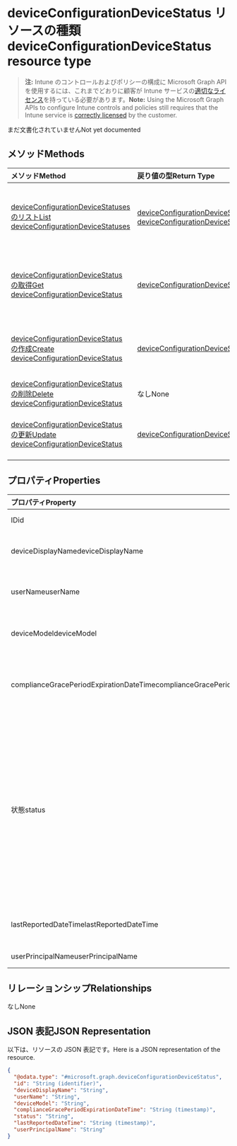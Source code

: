 # <a name="deviceconfigurationdevicestatus-resource-type"></a><span data-ttu-id="20c7f-101">deviceConfigurationDeviceStatus リソースの種類</span><span class="sxs-lookup"><span data-stu-id="20c7f-101">deviceConfigurationDeviceStatus resource type</span></span>

> <span data-ttu-id="20c7f-102">**注:** Intune のコントロールおよびポリシーの構成に Microsoft Graph API を使用するには、これまでどおりに顧客が Intune サービスの[適切なライセンス](https://go.microsoft.com/fwlink/?linkid=839381)を持っている必要があります。</span><span class="sxs-lookup"><span data-stu-id="20c7f-102">**Note:** Using the Microsoft Graph APIs to configure Intune controls and policies still requires that the Intune service is [correctly licensed](https://go.microsoft.com/fwlink/?linkid=839381) by the customer.</span></span>

<span data-ttu-id="20c7f-103">まだ文書化されていません</span><span class="sxs-lookup"><span data-stu-id="20c7f-103">Not yet documented</span></span>
## <a name="methods"></a><span data-ttu-id="20c7f-104">メソッド</span><span class="sxs-lookup"><span data-stu-id="20c7f-104">Methods</span></span>
|<span data-ttu-id="20c7f-105">メソッド</span><span class="sxs-lookup"><span data-stu-id="20c7f-105">Method</span></span>|<span data-ttu-id="20c7f-106">戻り値の型</span><span class="sxs-lookup"><span data-stu-id="20c7f-106">Return Type</span></span>|<span data-ttu-id="20c7f-107">説明</span><span class="sxs-lookup"><span data-stu-id="20c7f-107">Description</span></span>|
|:---|:---|:---|
|[<span data-ttu-id="20c7f-108">deviceConfigurationDeviceStatuses のリスト</span><span class="sxs-lookup"><span data-stu-id="20c7f-108">List deviceConfigurationDeviceStatuses</span></span>](../api/intune_deviceconfig_deviceconfigurationdevicestatus_list.md)|<span data-ttu-id="20c7f-109">[deviceConfigurationDeviceStatus](../resources/intune_deviceconfig_deviceconfigurationdevicestatus.md) コレクション</span><span class="sxs-lookup"><span data-stu-id="20c7f-109">[deviceConfigurationDeviceStatus](../resources/intune_deviceconfig_deviceconfigurationdevicestatus.md) collection</span></span>|<span data-ttu-id="20c7f-110">[deviceConfigurationDeviceStatus](../resources/intune_deviceconfig_deviceconfigurationdevicestatus.md) オブジェクトのプロパティとリレーションシップをリストします。</span><span class="sxs-lookup"><span data-stu-id="20c7f-110">List properties and relationships of the [deviceConfigurationDeviceStatus](../resources/intune_deviceconfig_deviceconfigurationdevicestatus.md) objects.</span></span>|
|[<span data-ttu-id="20c7f-111">deviceConfigurationDeviceStatus の取得</span><span class="sxs-lookup"><span data-stu-id="20c7f-111">Get deviceConfigurationDeviceStatus</span></span>](../api/intune_deviceconfig_deviceconfigurationdevicestatus_get.md)|[<span data-ttu-id="20c7f-112">deviceConfigurationDeviceStatus</span><span class="sxs-lookup"><span data-stu-id="20c7f-112">deviceConfigurationDeviceStatus</span></span>](../resources/intune_deviceconfig_deviceconfigurationdevicestatus.md)|<span data-ttu-id="20c7f-113">[deviceConfigurationDeviceStatus](../resources/intune_deviceconfig_deviceconfigurationdevicestatus.md) オブジェクトのプロパティとリレーションシップを読み取ります。</span><span class="sxs-lookup"><span data-stu-id="20c7f-113">Read properties and relationships of the [deviceConfigurationDeviceStatus](../resources/intune_deviceconfig_deviceconfigurationdevicestatus.md) object.</span></span>|
|[<span data-ttu-id="20c7f-114">deviceConfigurationDeviceStatus の作成</span><span class="sxs-lookup"><span data-stu-id="20c7f-114">Create deviceConfigurationDeviceStatus</span></span>](../api/intune_deviceconfig_deviceconfigurationdevicestatus_create.md)|[<span data-ttu-id="20c7f-115">deviceConfigurationDeviceStatus</span><span class="sxs-lookup"><span data-stu-id="20c7f-115">deviceConfigurationDeviceStatus</span></span>](../resources/intune_deviceconfig_deviceconfigurationdevicestatus.md)|<span data-ttu-id="20c7f-116">新しい [deviceConfigurationDeviceStatus](../resources/intune_deviceconfig_deviceconfigurationdevicestatus.md) オブジェクトを作成します。</span><span class="sxs-lookup"><span data-stu-id="20c7f-116">Create a new [deviceConfigurationDeviceStatus](../resources/intune_deviceconfig_deviceconfigurationdevicestatus.md) object.</span></span>|
|[<span data-ttu-id="20c7f-117">deviceConfigurationDeviceStatus の削除</span><span class="sxs-lookup"><span data-stu-id="20c7f-117">Delete deviceConfigurationDeviceStatus</span></span>](../api/intune_deviceconfig_deviceconfigurationdevicestatus_delete.md)|<span data-ttu-id="20c7f-118">なし</span><span class="sxs-lookup"><span data-stu-id="20c7f-118">None</span></span>|<span data-ttu-id="20c7f-119">[deviceConfigurationDeviceStatus](../resources/intune_deviceconfig_deviceconfigurationdevicestatus.md) を削除します。</span><span class="sxs-lookup"><span data-stu-id="20c7f-119">Deletes a [deviceConfigurationDeviceStatus](../resources/intune_deviceconfig_deviceconfigurationdevicestatus.md).</span></span>|
|[<span data-ttu-id="20c7f-120">deviceConfigurationDeviceStatus の更新</span><span class="sxs-lookup"><span data-stu-id="20c7f-120">Update deviceConfigurationDeviceStatus</span></span>](../api/intune_deviceconfig_deviceconfigurationdevicestatus_update.md)|[<span data-ttu-id="20c7f-121">deviceConfigurationDeviceStatus</span><span class="sxs-lookup"><span data-stu-id="20c7f-121">deviceConfigurationDeviceStatus</span></span>](../resources/intune_deviceconfig_deviceconfigurationdevicestatus.md)|<span data-ttu-id="20c7f-122">[deviceConfigurationDeviceStatus](../resources/intune_deviceconfig_deviceconfigurationdevicestatus.md) オブジェクトのプロパティを更新します。</span><span class="sxs-lookup"><span data-stu-id="20c7f-122">Update the properties of a [deviceConfigurationDeviceStatus](../resources/intune_deviceconfig_deviceconfigurationdevicestatus.md) object.</span></span>|

## <a name="properties"></a><span data-ttu-id="20c7f-123">プロパティ</span><span class="sxs-lookup"><span data-stu-id="20c7f-123">Properties</span></span>
|<span data-ttu-id="20c7f-124">プロパティ</span><span class="sxs-lookup"><span data-stu-id="20c7f-124">Property</span></span>|<span data-ttu-id="20c7f-125">タイプ</span><span class="sxs-lookup"><span data-stu-id="20c7f-125">Type</span></span>|<span data-ttu-id="20c7f-126">説明</span><span class="sxs-lookup"><span data-stu-id="20c7f-126">Description</span></span>|
|:---|:---|:---|
|<span data-ttu-id="20c7f-127">ID</span><span class="sxs-lookup"><span data-stu-id="20c7f-127">id</span></span>|<span data-ttu-id="20c7f-128">文字列</span><span class="sxs-lookup"><span data-stu-id="20c7f-128">String</span></span>|<span data-ttu-id="20c7f-129">エンティティのキー。</span><span class="sxs-lookup"><span data-stu-id="20c7f-129">Key of the entity.</span></span>|
|<span data-ttu-id="20c7f-130">deviceDisplayName</span><span class="sxs-lookup"><span data-stu-id="20c7f-130">deviceDisplayName</span></span>|<span data-ttu-id="20c7f-131">文字列</span><span class="sxs-lookup"><span data-stu-id="20c7f-131">String</span></span>|<span data-ttu-id="20c7f-132">DevicePolicyStatus のデバイス名。</span><span class="sxs-lookup"><span data-stu-id="20c7f-132">Device name of the DevicePolicyStatus.</span></span>|
|<span data-ttu-id="20c7f-133">userName</span><span class="sxs-lookup"><span data-stu-id="20c7f-133">userName</span></span>|<span data-ttu-id="20c7f-134">文字列</span><span class="sxs-lookup"><span data-stu-id="20c7f-134">String</span></span>|<span data-ttu-id="20c7f-135">レポートされているユーザー名</span><span class="sxs-lookup"><span data-stu-id="20c7f-135">The User Name that is being reported</span></span>|
|<span data-ttu-id="20c7f-136">deviceModel</span><span class="sxs-lookup"><span data-stu-id="20c7f-136">deviceModel</span></span>|<span data-ttu-id="20c7f-137">文字列</span><span class="sxs-lookup"><span data-stu-id="20c7f-137">String</span></span>|<span data-ttu-id="20c7f-138">レポートされているデバイス モデル</span><span class="sxs-lookup"><span data-stu-id="20c7f-138">The device model that is being reported</span></span>|
|<span data-ttu-id="20c7f-139">complianceGracePeriodExpirationDateTime</span><span class="sxs-lookup"><span data-stu-id="20c7f-139">complianceGracePeriodExpirationDateTime</span></span>|<span data-ttu-id="20c7f-140">DateTimeOffset</span><span class="sxs-lookup"><span data-stu-id="20c7f-140">DateTimeOffset</span></span>|<span data-ttu-id="20c7f-141">デバイス コンプライアンスの猶予期間が過ぎる DateTime</span><span class="sxs-lookup"><span data-stu-id="20c7f-141">The DateTime when device compliance grace period expires</span></span>|
|<span data-ttu-id="20c7f-142">状態</span><span class="sxs-lookup"><span data-stu-id="20c7f-142">status</span></span>|[<span data-ttu-id="20c7f-143">complianceStatus</span><span class="sxs-lookup"><span data-stu-id="20c7f-143">complianceStatus</span></span>](../resources/intune_shared_compliancestatus.md)|<span data-ttu-id="20c7f-p101">コンプライアンス ポリシー レポートの状態。使用可能な値は `unknown`、 `notApplicable`、 `compliant`、 `remediated`、 `nonCompliant`、 `error`、 `conflict`、 `notAssigned`です。</span><span class="sxs-lookup"><span data-stu-id="20c7f-p101">Compliance status of the policy report. The possible values are: `unknown`, `notApplicable`, `compliant`, `remediated`, `nonCompliant`, `error`, `conflict`.</span></span>|
|<span data-ttu-id="20c7f-146">lastReportedDateTime</span><span class="sxs-lookup"><span data-stu-id="20c7f-146">lastReportedDateTime</span></span>|<span data-ttu-id="20c7f-147">DateTimeOffset</span><span class="sxs-lookup"><span data-stu-id="20c7f-147">DateTimeOffset</span></span>|<span data-ttu-id="20c7f-148">ポリシー レポートの最終変更日時。</span><span class="sxs-lookup"><span data-stu-id="20c7f-148">Last modified date time of the policy report.</span></span>|
|<span data-ttu-id="20c7f-149">userPrincipalName</span><span class="sxs-lookup"><span data-stu-id="20c7f-149">userPrincipalName</span></span>|<span data-ttu-id="20c7f-150">文字列</span><span class="sxs-lookup"><span data-stu-id="20c7f-150">String</span></span>|<span data-ttu-id="20c7f-151">UserPrincipalName。</span><span class="sxs-lookup"><span data-stu-id="20c7f-151">UserPrincipalName.</span></span>|

## <a name="relationships"></a><span data-ttu-id="20c7f-152">リレーションシップ</span><span class="sxs-lookup"><span data-stu-id="20c7f-152">Relationships</span></span>
<span data-ttu-id="20c7f-153">なし</span><span class="sxs-lookup"><span data-stu-id="20c7f-153">None</span></span>
## <a name="json-representation"></a><span data-ttu-id="20c7f-154">JSON 表記</span><span class="sxs-lookup"><span data-stu-id="20c7f-154">JSON Representation</span></span>
<span data-ttu-id="20c7f-155">以下は、リソースの JSON 表記です。</span><span class="sxs-lookup"><span data-stu-id="20c7f-155">Here is a JSON representation of the resource.</span></span>
<!--{
  "blockType": "resource",
  "baseType": "microsoft.graph.entity",
  "keyProperty": "id",
  "@odata.type": "microsoft.graph.deviceConfigurationDeviceStatus"
}-->
``` json
{
  "@odata.type": "#microsoft.graph.deviceConfigurationDeviceStatus",
  "id": "String (identifier)",
  "deviceDisplayName": "String",
  "userName": "String",
  "deviceModel": "String",
  "complianceGracePeriodExpirationDateTime": "String (timestamp)",
  "status": "String",
  "lastReportedDateTime": "String (timestamp)",
  "userPrincipalName": "String"
}
```








